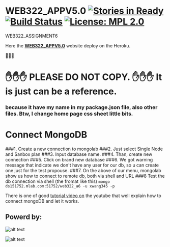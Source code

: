 # WEB322_APPV5.0 [![Stories in Ready](https://badge.waffle.io/xwang345/WEB322_APPV5.0.svg?label=ready&title=Ready)](http://waffle.io/xwang345/WEB322_APPV5.0)  [![Build Status](https://travis-ci.org/xwang345/WEB322_APPV5.0.svg?branch=master)](https://travis-ci.org/xwang345/WEB322_APPV5.0) [![License: MPL 2.0](https://img.shields.io/badge/License-MPL%202.0-brightgreen.svg)](https://opensource.org/licenses/MPL-2.0)
WEB322_ASSIGNMENT6

Here the **[WEB322_APPV5.0](https://fast-forest-51536.herokuapp.com/)** website deploy on the Heroku.

:no_entry_sign::no_entry_sign::no_entry_sign:
 # :hand::hand::hand: PLEASE DO NOT COPY. :hand::hand::hand: It is just can be a reference.
 ### because it have my name in my package.json file, also other files. Btw, I change home page css sheet little bits.


# Connect MongoDB
###1. Create a new connection to mongolab
###2. Just select Single Node and Sanbox plan
###3. Input database name.
###4. Than, create new connection
###5. Click on brand new database
###6. We got warning message that indicate we don't have any user for our db, so u can create one just for the test propouse.
###7. On the above of our menu, mongolab show us how to connect to remote db, both via shell and URL
###8 Test the db connection via shell (the fromat like this)
`mongo ds151752.mlab.com:51752/web322_a6 -u xwang345 -p`

There is one of good [tutorial video on](https://www.youtube.com/watch?v=GDqtv1eGGpA) the youtube that well explain how to connect mongoDB and let it works.

## Powerd by: ##

![alt text][logo]

[logo]: http://technotip.com/wp-content/uploads/mongoDB/logo-mongodb-tagline.png "Logo Title Text 2"

![alt text](https://upload.wikimedia.org/wikipedia/commons/thumb/d/d9/Node.js_logo.svg/1200px-Node.js_logo.svg.png "Logo Title Text 1")